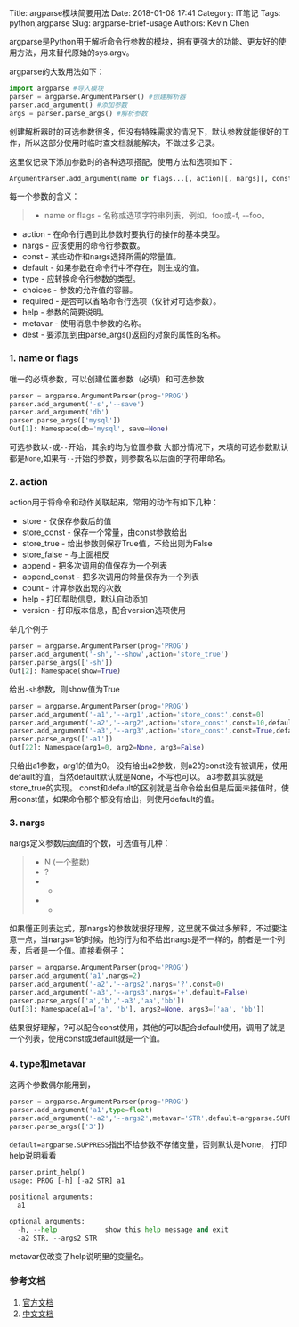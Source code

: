 Title: argparse模块简要用法
Date: 2018-01-08 17:41
Category: IT笔记
Tags: python,argparse
Slug: argparse-brief-usage
Authors: Kevin Chen

argparse是Python用于解析命令行参数的模块，拥有更强大的功能、更友好的使用方法，用来替代原始的sys.argv。

argparse的大致用法如下：

```python
import argparse #导入模块
parser = argparse.ArgumentParser() #创建解析器
parser.add_argument() #添加参数
args = parser.parse_args() #解析参数
```
创建解析器时的可选参数很多，但没有特殊需求的情况下，默认参数就能很好的工作，所以这部分使用时临时查文档就能解决，不做过多记录。



这里仅记录下添加参数时的各种选项搭配，使用方法和选项如下：
```python
ArgumentParser.add_argument(name or flags...[, action][, nargs][, const][, default][, type][, choices][, required][, help][, metavar][, dest])
```

每一个参数的含义：

> * name or flags - 名称或选项字符串列表，例如。foo或-f, --foo。
* action - 在命令行遇到此参数时要执行的操作的基本类型。
* nargs - 应该使用的命令行参数数。
* const - 某些动作和nargs选择所需的常量值。
* default - 如果参数在命令行中不存在，则生成的值。
* type - 应转换命令行参数的类型。
* choices - 参数的允许值的容器。
* required - 是否可以省略命令行选项（仅针对可选参数）。
* help - 参数的简要说明。
* metavar - 使用消息中参数的名称。
* dest - 要添加到由parse_args()返回的对象的属性的名称。


### 1. name or flags
唯一的必填参数，可以创建位置参数（必填）和可选参数
```python
parser = argparse.ArgumentParser(prog='PROG')
parser.add_argument('-s','--save')
parser.add_argument('db')
parser.parse_args(['mysql'])
Out[1]: Namespace(db='mysql', save=None)
```
可选参数以`-`或`--`开始，其余的均为位置参数
大部分情况下，未填的可选参数默认都是`None`,如果有`--`开始的参数，则参数名以后面的字符串命名。


### 2. action
action用于将命令和动作关联起来，常用的动作有如下几种：

* store - 仅保存参数后的值
* store_const - 保存一个常量，由const参数给出
* store_true - 给出参数则保存True值，不给出则为False
* store_false - 与上面相反
* append - 把多次调用的值保存为一个列表
* append_const - 把多次调用的常量保存为一个列表
* count - 计算参数出现的次数
* help - 打印帮助信息，默认自动添加
* version - 打印版本信息，配合version选项使用

举几个例子
```python
parser = argparse.ArgumentParser(prog='PROG')
parser.add_argument('-sh','--show',action='store_true')
parser.parse_args(['-sh'])
Out[2]: Namespace(show=True)
```
给出`-sh`参数，则show值为True

```python
parser = argparse.ArgumentParser(prog='PROG')
parser.add_argument('-a1','--arg1',action='store_const',const=0)
parser.add_argument('-a2','--arg2',action='store_const',const=10,default=None)
parser.add_argument('-a3','--arg3',action='store_const',const=True,default=False)
parser.parse_args(['-a1'])
Out[22]: Namespace(arg1=0, arg2=None, arg3=False)
```
只给出a1参数，arg1的值为0。
没有给出a2参数，则a2的const没有被调用，使用default的值，当然default默认就是None，不写也可以。
a3参数其实就是store_true的实现。
const和default的区别就是当命令给出但是后面未接值时，使用const值，如果命令那个都没有给出，则使用default的值。


### 3. nargs
nargs定义参数后面值的个数，可选值有几种：

>* N (一个整数)
>* ?
>* *
>* +

如果懂正则表达式，那nargs的参数就很好理解，这里就不做过多解释，不过要注意一点，当nargs=1的时候，他的行为和不给出nargs是不一样的，前者是一个列表，后者是一个值。直接看例子：
```python
parser = argparse.ArgumentParser(prog='PROG')
parser.add_argument('a1',nargs=2)
parser.add_argument('-a2','--args2',nargs='?',const=0)
parser.add_argument('-a3','--args3',nargs='+',default=False)
parser.parse_args(['a','b','-a3','aa','bb'])
Out[3]: Namespace(a1=['a', 'b'], args2=None, args3=['aa', 'bb'])
```
结果很好理解，?可以配合const使用，其他的可以配合default使用，调用了就是一个列表，使用const或default就是一个值。

### 4. type和metavar
这两个参数偶尔能用到，
```python
parser = argparse.ArgumentParser(prog='PROG')
parser.add_argument('a1',type=float)
parser.add_argument('-a2','--args2',metavar='STR',default=argparse.SUPPRESS)
parser.parse_args(['3'])
```
<code>default=argparse.SUPPRESS</code>指出不给参数不存储变量，否则默认是None，
打印help说明看看
```python
parser.print_help()
usage: PROG [-h] [-a2 STR] a1

positional arguments:
  a1

optional arguments:
  -h, --help            show this help message and exit
  -a2 STR, --args2 STR
```
metavar仅改变了help说明里的变量名。

### 参考文档

1. [官方文档][1]
2. [中文文档][2]


[1]: https://docs.python.org/3/library/argparse.html
[2]: http://python.usyiyi.cn/translate/python_352/library/argparse.html
